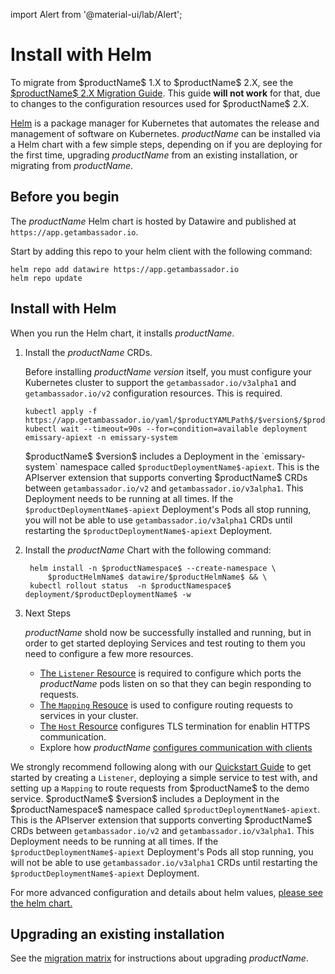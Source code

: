 import Alert from '@material-ui/lab/Alert';

# Install with Helm

<Alert severity="warning">
  To migrate from $productName$ 1.X to $productName$ 2.X, see the
  <a href="../upgrade/helm/emissary-2.1/edge-stack-2.1/#side-by-side-migration-steps"> $productName$ 2.X Migration Guide</a>. This guide
  <b> will not work</b> for that, due to changes to the configuration resources used
  for $productName$ 2.X.
</Alert>

[Helm](https://helm.sh) is a package manager for Kubernetes that automates the release and management of software on Kubernetes. $productName$ can be installed via a Helm chart with a few simple steps, depending on if you are deploying for the first time, upgrading $productName$ from an existing installation, or migrating from $productName$.

## Before you begin

The $productName$ Helm chart is hosted by Datawire and published at `https://app.getambassador.io`.

Start by adding this repo to your helm client with the following command:

```
helm repo add datawire https://app.getambassador.io
helm repo update
```

## Install with Helm

When you run the Helm chart, it installs $productName$.

1. Install the $productName$ CRDs.

   Before installing $productName$ $version$ itself, you must configure your
   Kubernetes cluster to support the `getambassador.io/v3alpha1` and `getambassador.io/v2`
   configuration resources. This is required.

   ```
   kubectl apply -f https://app.getambassador.io/yaml/$productYAMLPath$/$version$/$productCRDName$
   kubectl wait --timeout=90s --for=condition=available deployment emissary-apiext -n emissary-system 
   ```

   <Alert severity="info">
     $productName$ $version$ includes a Deployment in the `emissary-system` namespace
     called <code>$productDeploymentName$-apiext</code>. This is the APIserver extension
     that supports converting $productName$ CRDs between <code>getambassador.io/v2</code>
     and <code>getambassador.io/v3alpha1</code>. This Deployment needs to be running at
     all times.
   </Alert>

   <Alert severity="warning">
     If the <code>$productDeploymentName$-apiext</code> Deployment's Pods all stop running,
     you will not be able to use <code>getambassador.io/v3alpha1</code> CRDs until restarting
     the <code>$productDeploymentName$-apiext</code> Deployment.
   </Alert>

2. Install the $productName$ Chart with the following command:

    ```
	 helm install -n $productNamespace$ --create-namespace \
		 $productHelmName$ datawire/$productHelmName$ && \
	 kubectl rollout status  -n $productNamespace$ deployment/$productDeploymentName$ -w
    ```

3. Next Steps
   
   $productName$ shold now be successfully installed and running, but in order to get started deploying Services and test routing to them you need to configure a few more resources. 

   - [The `Listener` Resource](../../running/listener/) is required to configure which ports the $productName$ pods listen on so that they can begin responding to requests.
   - [The `Mapping` Resouce](../../using/intro-mappings/) is used to configure routing requests to services in your cluster.
   - [The `Host` Resource](../../running/host-crd/) configures TLS termination for enablin HTTPS communication.
   - Explore how $productName$ [configures communication with clients](../../../howtos/configure-communications)

  <Alert severity="info">
     We strongly recommend following along with our <a href="../../../tutorials/getting-started">Quickstart Guide</a> to get started by creating a <code>Listener</code>, deploying a simple service to test with, and setting up a <code>Mapping</code> to route requests from $productName$ to the demo service.
  </Alert>

   <Alert severity="info">
     $productName$ $version$ includes a Deployment in the $productNamespace$ namespace
     called <code>$productDeploymentName$-apiext</code>. This is the APIserver extension
     that supports converting $productName$ CRDs between <code>getambassador.io/v2</code>
     and <code>getambassador.io/v3alpha1</code>. This Deployment needs to be running at
     all times.
   </Alert>

   <Alert severity="warning">
     If the <code>$productDeploymentName$-apiext</code> Deployment's Pods all stop running,
     you will not be able to use <code>getambassador.io/v3alpha1</code> CRDs until restarting
     the <code>$productDeploymentName$-apiext</code> Deployment.
   </Alert>

For more advanced configuration and details about helm values,
[please see the helm chart.](https://github.com/datawire/edge-stack/tree/main/charts/edge-stack/README.md)

## Upgrading an existing installation

See the [migration matrix](../migration-matrix) for instructions about upgrading
$productName$.